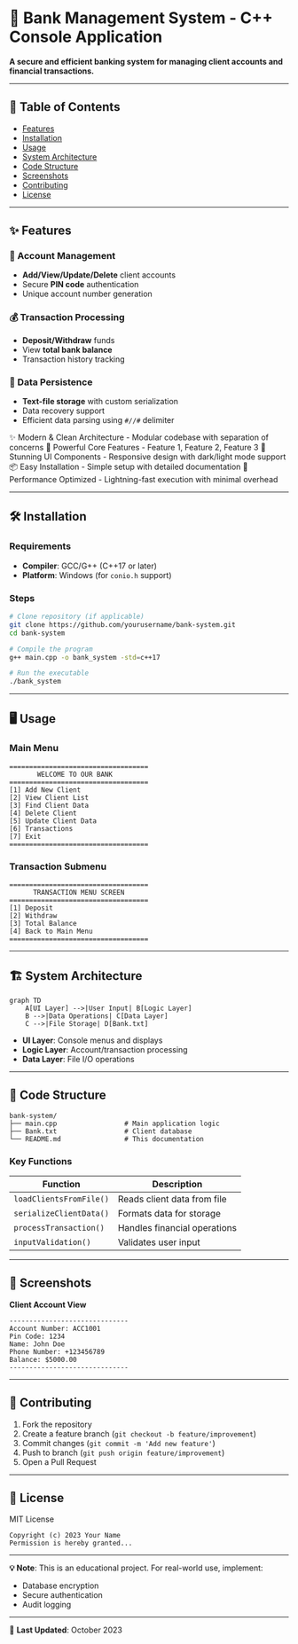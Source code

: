 # 🏦 Bank Management System - C++ Console Application  

**A secure and efficient banking system for managing client accounts and financial transactions.**  

---

## 📌 Table of Contents  
- [Features](#-features)  
- [Installation](#-installation)  
- [Usage](#-usage)  
- [System Architecture](#-system-architecture)  
- [Code Structure](#-code-structure)  
- [Screenshots](#-screenshots)  
- [Contributing](#-contributing)  
- [License](#-license)  

---

## ✨ Features  

### 🔐 Account Management  
- **Add/View/Update/Delete** client accounts  
- Secure **PIN code** authentication  
- Unique account number generation  

### 💰 Transaction Processing  
- **Deposit/Withdraw** funds  
- View **total bank balance**  
- Transaction history tracking  

### 📂 Data Persistence  
- **Text-file storage** with custom serialization  
- Data recovery support  
- Efficient data parsing using `#//#` delimiter  

✨ Modern & Clean Architecture - Modular codebase with separation of concerns
🔧 Powerful Core Features - Feature 1, Feature 2, Feature 3
🎨 Stunning UI Components - Responsive design with dark/light mode support
📦 Easy Installation - Simple setup with detailed documentation
🚀 Performance Optimized - Lightning-fast execution with minimal overhead

---

## 🛠️ Installation  

### Requirements  
- **Compiler**: GCC/G++ (C++17 or later)  
- **Platform**: Windows (for `conio.h` support)  

### Steps  
```bash
# Clone repository (if applicable)
git clone https://github.com/yourusername/bank-system.git
cd bank-system

# Compile the program
g++ main.cpp -o bank_system -std=c++17

# Run the executable
./bank_system
```

---

## 🖥️ Usage  

### Main Menu  
```text
===================================  
       WELCOME TO OUR BANK  
===================================  
[1] Add New Client  
[2] View Client List  
[3] Find Client Data  
[4] Delete Client  
[5] Update Client Data  
[6] Transactions  
[7] Exit  
===================================  
```

### Transaction Submenu  
```text
===================================  
      TRANSACTION MENU SCREEN  
===================================  
[1] Deposit  
[2] Withdraw  
[3] Total Balance  
[4] Back to Main Menu  
===================================  
```

---

## 🏗️ System Architecture  

```mermaid  
graph TD  
    A[UI Layer] -->|User Input| B[Logic Layer]  
    B -->|Data Operations| C[Data Layer]  
    C -->|File Storage| D[Bank.txt]  
```  

- **UI Layer**: Console menus and displays  
- **Logic Layer**: Account/transaction processing  
- **Data Layer**: File I/O operations  

---

## 📂 Code Structure  

```plaintext  
bank-system/  
├── main.cpp                 # Main application logic  
├── Bank.txt                 # Client database  
└── README.md                # This documentation  
```  

### Key Functions  
| Function | Description |  
|----------|-------------|  
| `loadClientsFromFile()` | Reads client data from file |  
| `serializeClientData()` | Formats data for storage |  
| `processTransaction()` | Handles financial operations |  
| `inputValidation()` | Validates user input |  

---

## 📸 Screenshots  

**Client Account View**  
```text
------------------------------  
Account Number: ACC1001  
Pin Code: 1234  
Name: John Doe  
Phone Number: +123456789  
Balance: $5000.00  
------------------------------  
```  

---

## 🤝 Contributing  

1. Fork the repository  
2. Create a feature branch (`git checkout -b feature/improvement`)  
3. Commit changes (`git commit -m 'Add new feature'`)  
4. Push to branch (`git push origin feature/improvement`)  
5. Open a Pull Request  

---

## 📜 License  

MIT License  

```text
Copyright (c) 2023 Your Name  
Permission is hereby granted...  
```  

---

**💡 Note**: This is an educational project. For real-world use, implement:  
- Database encryption  
- Secure authentication  
- Audit logging  

--- 

🔄 **Last Updated**: October 2023
